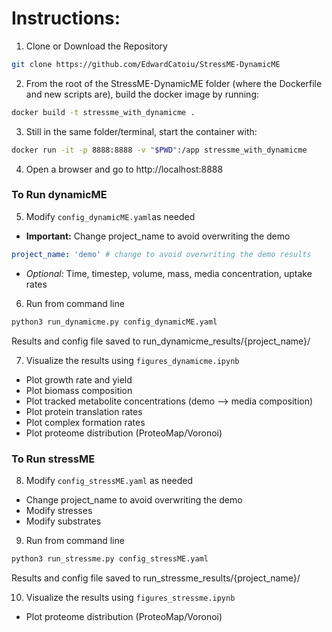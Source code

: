 # Instructions:
1. Clone or Download the Repository
```bash
git clone https://github.com/EdwardCatoiu/StressME-DynamicME
```
2. From the root of the StressME-DynamicME folder (where the Dockerfile and new scripts are), build the docker image by running: 
```bash
docker build -t stressme_with_dynamicme .
```
3. Still in the same folder/terminal, start the container with:
```bash
docker run -it -p 8888:8888 -v "$PWD":/app stressme_with_dynamicme
```
4. Open a browser and go to http://localhost:8888


### To Run dynamicME 
5. Modify `config_dynamicME.yaml`as needed 
- **Important:** Change project_name to avoid overwriting the demo
```yaml
project_name: 'demo' # change to avoid overwriting the demo results
```
- *Optional:* Time, timestep, volume, mass, media concentration, uptake rates


6. Run from command line
```bash
python3 run_dynamicme.py config_dynamicME.yaml
```
Results and config file saved to run_dynamicme_results/{project_name}/

7. Visualize the results using `figures_dynamicme.ipynb`
- Plot growth rate and yield
- Plot biomass composition
- Plot tracked metabolite concentrations (demo --> media composition)
- Plot protein translation rates
- Plot complex formation rates
- Plot proteome distribution (ProteoMap/Voronoi)

### To Run stressME 
8. Modify `config_stressME.yaml` as needed
- Change project_name to avoid overwriting the demo
- Modify stresses
- Modify substrates

9. Run from command line
```bash
python3 run_stressme.py config_stressME.yaml
```
Results and config file saved to run_stressme_results/{project_name}/

10. Visualize the results using `figures_stressme.ipynb`
- Plot proteome distribution (ProteoMap/Voronoi)
